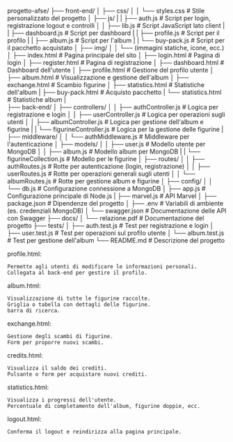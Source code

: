 progetto-afse/
├── front-end/
│   ├── css/
│   │   └── styles.css               # Stile personalizzato del progetto
│   ├── js/
|   |   ├── auth.js                  # Script per login, registrazione logout e controlli
│   │   ├── lib.js                   # Script JavaScript lato client
|   |   ├── dashboard.js             # Script per dashboard
|   |   ├── profile.js               # Script per il profilo
|   |   ├── album.js                 # Script per l'album
|   |   └── buy-pack.js              # Script per il pacchetto acquistato
│   ├── img/
│   │   └── (immagini statiche, icone, ecc.)
│   ├── index.html                   # Pagina principale del sito
│   ├── login.html                   # Pagina di login
│   ├── register.html                # Pagina di registrazione
│   ├── dashboard.html               # Dashboard dell'utente
│   ├── profile.html                 # Gestione del profilo utente
│   ├── album.html                   # Visualizzazione e gestione dell'album
│   ├── exchange.html                # Scambio figurine
│   ├── statistics.html              # Statistiche dell'album
|   ├── buy-pack.html                # Acquisto pacchetto
|   └── statistics.html              # Statistiche album
|  
├── back-end/
│   ├── controllers/
│   │   ├── authController.js        # Logica per registrazione e login
│   │   ├── userController.js        # Logica per operazioni sugli utenti
│   │   ├── albumController.js       # Logica per gestione dell'album e figurine
|   |   └── figurineController.js    # Logica per la gestione delle figurine
|   ├── middleware/
│   │   └── authMiddleware.js        # Middleware per l'autenticazione
│   ├── models/
│   │   ├── user.js                  # Modello utente per MongoDB
│   │   ├── album.js                 # Modello album per MongoDB
|   |   └── figurineCollection.js    # Modello per le figurine
│   ├── routes/
│   │   ├── authRoutes.js            # Rotte per autenticazione (login, registrazione)
│   │   ├── userRoutes.js            # Rotte per operazioni generali sugli utenti
│   │   └── albumRoutes.js           # Rotte per gestione album e figurine
│   ├── config/
│   │   └── db.js                    # Configurazione connessione a MongoDB
│   ├── app.js                       # Configurazione principale di Node.js
|   ├── marvel.js                    # API Marvel
│   ├── package.json                 # Dipendenze del progetto
│   ├── .env                         # Variabili di ambiente (es. credenziali MongoDB)
│   └── swagger.json                 # Documentazione delle API con Swagger
├── docs/
│   └── relazione.pdf                # Documentazione del progetto
├── tests/
│   ├── auth.test.js                 # Test per registrazione e login
│   ├── user.test.js                 # Test per operazioni sul profilo utente
│   └── album.test.js                # Test per gestione dell'album
└── README.md                        # Descrizione del progetto






profile.html:

    Permette agli utenti di modificare le informazioni personali.
    Collegata al back-end per gestire il profilo.

album.html:

    Visualizzazione di tutte le figurine raccolte.
    Griglia o tabella con dettagli delle figurine.
    barra di ricerca.

exchange.html:

    Gestione degli scambi di figurine.
    Form per proporre nuovi scambi.

credits.html:

    Visualizza il saldo dei crediti.
    Pulsante o form per acquistare nuovi crediti.

statistics.html:

    Visualizza i progressi dell'utente.
    Percentuale di completamento dell'album, figurine doppie, ecc.

logout.html:

    Conferma il logout e reindirizza alla pagina principale.